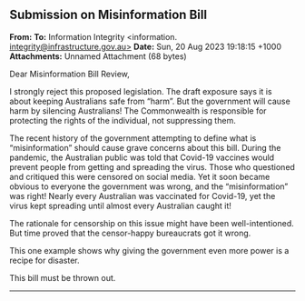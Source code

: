 ## Submission on Misinformation Bill

**From:**
**To:** Information Integrity <information. [integrity@infrastructure.gov.au>](mailto:information._integrity@infrastructure.gov.au)
**Date:** Sun, 20 Aug 2023 19:18:15 +1000
**Attachments:** Unnamed Attachment (68 bytes)

Dear Misinformation Bill Review,

I strongly reject this proposed legislation. The draft exposure says it is about keeping Australians safe from “harm”.
But the government will cause harm by silencing Australians! The Commonwealth is responsible for protecting the
rights of the individual, not suppressing them.

The recent history of the government attempting to define what is “misinformation” should cause grave concerns
about this bill. During the pandemic, the Australian public was told that Covid-19 vaccines would prevent people from
getting and spreading the virus. Those who questioned and critiqued this were censored on social media. Yet it soon
became obvious to everyone the government was wrong, and the “misinformation” was right! Nearly every Australian
was vaccinated for Covid-19, yet the virus kept spreading until almost every Australian caught it!

The rationale for censorship on this issue might have been well-intentioned. But time proved that the censor-happy
bureaucrats got it wrong.

This one example shows why giving the government even more power is a recipe for disaster.

This bill must be thrown out.


-----


